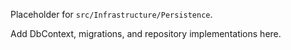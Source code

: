 Placeholder for `src/Infrastructure/Persistence`.

Add DbContext, migrations, and repository implementations here.
